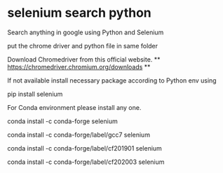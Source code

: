 # selenium search python
Search anything in google using Python and Selenium

put the chrome driver and python file in same folder

Download Chromedriver from this official website.
**
https://chromedriver.chromium.org/downloads
**

If not available install necessary package according to Python env using 

pip install selenium

For Conda environment please install any one.

conda install -c conda-forge selenium

conda install -c conda-forge/label/gcc7 selenium

conda install -c conda-forge/label/cf201901 selenium

conda install -c conda-forge/label/cf202003 selenium
